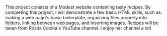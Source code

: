 This project consists of a Modest website containing tasty recipes.
By completing this project, I will demonstrate a few basic HTML skills, such as: making a web page's basic boilerplate, organizing files properly into folders, linking between web pages, and inserting images.
Recipes will be taken from Rosita Cocina's YouTube channel. I enjoy her channel a lot!